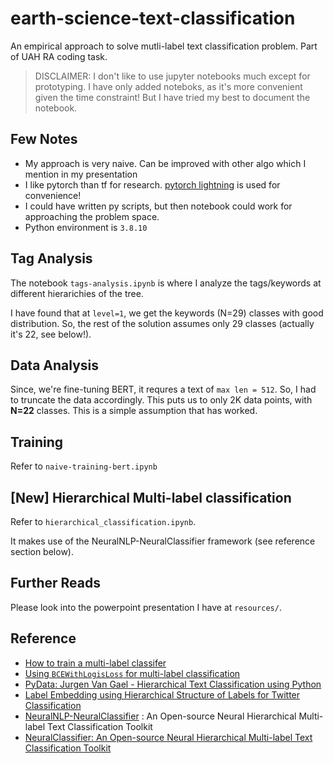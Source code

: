 # earth-science-text-classification
An empirical approach to solve mutli-label text classification problem. Part of UAH RA coding task.

> DISCLAIMER: I don't like to use jupyter notebooks much except for prototyping. I have only added noteboks, as it's more convenient given the time constraint! But I have tried my best to document the notebook.

## Few Notes

- My approach is very naive. Can be improved with other algo which I mention in my presentation
- I like pytorch than tf for research. [pytorch lightning](https://github.com/PyTorchLightning/pytorch-lightning) is used for convenience!
- I could have written py scripts, but then notebook could work for approaching the problem space.
- Python environment is `3.8.10`


## Tag Analysis

The notebook `tags-analysis.ipynb` is where I analyze the tags/keywords at different hierarichies of the tree.

I have found that at `level=1`, we get the keywords (N=29) classes with good distribution.
So, the rest of the solution assumes only 29 classes (actually it's 22, see below!).

## Data Analysis

Since, we're fine-tuning BERT, it requres a text of `max len = 512`.
So, I had to truncate the data accordingly. This puts us to only 2K data points, with **N=22** classes.
This is a simple assumption that has worked.

## Training

Refer to `naive-training-bert.ipynb`

## [New] Hierarchical Multi-label classification

Refer to `hierarchical_classification.ipynb`.

It makes use of the NeuralNLP-NeuralClassifier framework (see reference section below).


## Further Reads

Please look into the powerpoint presentation I have at `resources/`.

## Reference
- [How to train a multi-label classifer](https://github.com/keras-team/keras/issues/741)
- [Using `BCEWithLogisLoss` for multi-label classification](https://discuss.pytorch.org/t/using-bcewithlogisloss-for-multi-label-classification/67011)
- [PyData: Jurgen Van Gael - Hierarchical Text Classification using Python](https://www.youtube.com/watch?v=Xg8UtTgziZE&t=1979s)
- [Label Embedding using Hierarchical Structure of Labels for Twitter Classification](https://aclanthology.org/D19-1660.pdf)
- [NeuralNLP-NeuralClassifier](https://github.com/Tencent/NeuralNLP-NeuralClassifier) :  An Open-source Neural Hierarchical Multi-label Text Classification Toolkit
- [NeuralClassifier: An Open-source Neural Hierarchical Multi-label Text Classification Toolkit](https://aclanthology.org/P19-3015/)
